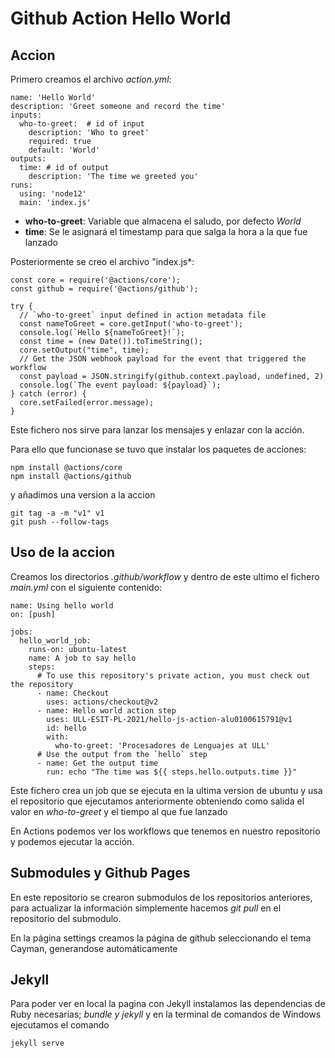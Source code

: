 # Github Action Hello World

## Accion

Primero creamos el archivo *action.yml*:
```
name: 'Hello World'
description: 'Greet someone and record the time'
inputs:
  who-to-greet:  # id of input
    description: 'Who to greet'
    required: true
    default: 'World'
outputs:
  time: # id of output
    description: 'The time we greeted you'
runs:
  using: 'node12'
  main: 'index.js'
  ```
  - **who-to-greet**: Variable que almacena el saludo, por defecto *World*
  - **time**: Se le asignará el timestamp para que salga la hora a la que fue lanzado
  
Posteriormente se creo el archivo "index.js*:
```
const core = require('@actions/core');
const github = require('@actions/github');

try {
  // `who-to-greet` input defined in action metadata file
  const nameToGreet = core.getInput('who-to-greet');
  console.log(`Hello ${nameToGreet}!`);
  const time = (new Date()).toTimeString();
  core.setOutput("time", time);
  // Get the JSON webhook payload for the event that triggered the workflow
  const payload = JSON.stringify(github.context.payload, undefined, 2)
  console.log(`The event payload: ${payload}`);
} catch (error) {
  core.setFailed(error.message);
}
```
Este fichero nos sirve para lanzar los mensajes y enlazar con la acción.

Para ello que funcionase se tuvo que instalar los paquetes de acciones:
```
npm install @actions/core
npm install @actions/github
```
y añadimos una version a la accion
```
git tag -a -m "v1" v1
git push --follow-tags
```

## Uso de la accion

Creamos los directorios *.github/workflow* y dentro de este ultimo el fichero *main.yml* con el siguiente contenido:
```
name: Using hello world
on: [push]

jobs:
  hello_world_job:
    runs-on: ubuntu-latest
    name: A job to say hello
    steps:
      # To use this repository's private action, you must check out the repository
      - name: Checkout
        uses: actions/checkout@v2
      - name: Hello world action step
        uses: ULL-ESIT-PL-2021/hello-js-action-alu0100615791@v1
        id: hello
        with:
          who-to-greet: 'Procesadores de Lenguajes at ULL'
      # Use the output from the `hello` step
      - name: Get the output time
        run: echo "The time was ${{ steps.hello.outputs.time }}"
```
Este fichero crea un job que se ejecuta en la ultima version de ubuntu y usa el repositorio que ejecutamos anteriormente obteniendo como salida el valor en *who-to-greet* y el tiempo al que fue lanzado

En Actions podemos ver los workflows que tenemos en nuestro repositorio y podemos ejecutar la acción.

## Submodules y Github Pages

En este repositorio se crearon submodulos de los repositorios anteriores, para actualizar la información simplemente hacemos *git pull* en el repositorio del submodulo.

En la página settings creamos la página de github seleccionando el tema Cayman, generandose automáticamente

## Jekyll

Para poder ver en local la pagina con Jekyll instalamos las dependencias de Ruby necesarias; *bundle y jekyll* y en la terminal de comandos de Windows ejecutamos el comando
```
jekyll serve
```

